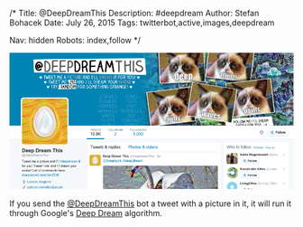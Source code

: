/*
Title: @DeepDreamThis
Description: #deepdream
Author: Stefan Bohacek
Date: July 26, 2015
Tags: twitterbot,active,images,deepdream

Nav: hidden
Robots: index,follow
*/

[![](/content/bots/twitterbots/images/DeepDreamThis.png)](https://twitter.com/DeepDreamThis)

If you send the [@DeepDreamThis](https://twitter.com/DeepDreamThis) bot a tweet with a picture in it, it will run it through Google's [Deep Dream](https://github.com/google/deepdream) algorithm.